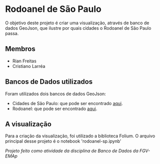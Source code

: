 # Rodoanel de São Paulo
O objetivo deste projeto é criar uma visualização, através de banco de dados GeoJson, que ilustre por quais cidades o Rodoanel de São Paulo passa.

## Membros
- Rian Freitas
- Cristiano Larréa

## Bancos de Dados utilizados 
Foram utilizados dois bancos de dados GeoJson:
- Cidades de São Paulo: que pode ser encontrado [aqui](https://github.com/tbrugz/geodata-br).
- Rodoanel: que pode ser encontrado [aqui](https://dados.gov.br/dataset/mpog_transporte_rodoviario_rodoanel_sp). 

## A visualização
Para a criação da visualização, foi utilizado a biblioteca Folium.
O arquivo principal desse projeto é o notebook 'rodoanel-sp.ipynb'

*Projeto feito como atividade da disciplina de Banco de Dados da FGV-EMAp*
